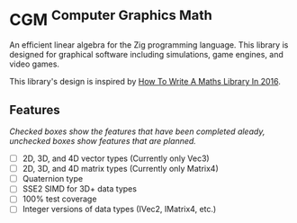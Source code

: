 # CGM <sup>Computer Graphics Math</sup>
An efficient linear algebra for the Zig programming language. This library is designed for graphical software including simulations, game engines, and video games.

This library's design is inspired by [How To Write A Maths Library In 2016](http://www.codersnotes.com/notes/maths-lib-2016/).

## Features

*Checked boxes show the features that have been completed aleady, unchecked boxes show features that are planned.*

 - [ ] 2D, 3D, and 4D vector types (Currently only Vec3)
 - [ ] 2D, 3D, and 4D matrix types (Currently only Matrix4)
 - [ ] Quaternion type
 - [ ] SSE2 SIMD for 3D+ data types
 - [ ] 100% test coverage
 - [ ] Integer versions of data types (IVec2, IMatrix4, etc.)
